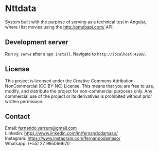 # Nttdata

System built with the purpose of serving as a technical test in Angular, where I list movies using the http://omdbapi.com/ API.

## Development server

Run `ng serve` after a `npm install`. Navigate to `http://localhost:4200/`. 

## License

This project is licensed under the Creative Commons Attribution-NonCommercial (CC BY-NC) License. This means that you are free to use, modify, and distribute the project for non-commercial purposes only. Any commercial use of the project or its derivatives is prohibited without prior written permission.

## Contact

Email: fernando.yarrum@gmail.com <br>
Linkedin: https://www.linkedin.com/in/fernandodamaso/ <br>
Instagram: https://www.instagram.com/fernandodamaso/ <br>
Whatsapp: (+55) 27 995066670
